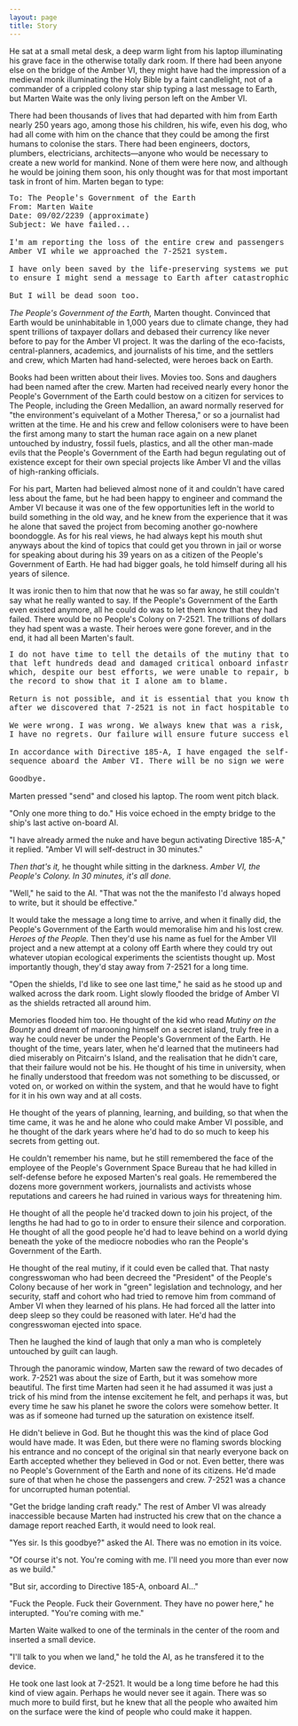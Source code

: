 ```yaml
---
layout: page
title: Story
---
```


He sat at a small metal desk, a deep warm light from his laptop illuminating his grave face 
in the otherwise totally dark room. If there had been anyone else on the bridge
of the Amber VI, they might have had the impression of a medieval monk illuminating the Holy Bible by a faint candlelight, not of a commander of a crippled colony star ship typing a last message to Earth, but Marten Waite was the only living person left on the Amber VI.

There had been thousands of lives that had departed with him from Earth nearly 250 years ago, among those his children, his wife, even his dog, who had all come with him on the chance that they could be among the first humans to colonise the stars. There had been engineers, doctors, plumbers, electricians, architects—anyone who would be necessary to create a new world for mankind. None of them were here now, and although he would be joining them soon, his only thought was for that most important task in front of him. Marten began to type:

<pre style="font-family: courier new, monospace;">
To: The People's Government of the Earth
From: Marten Waite
Date: 09/02/2239 (approximate)
Subject: We have failed...

I'm am reporting the loss of the entire crew and passengers of the 
Amber VI while we approached the 7-2521 system.

I have only been saved by the life-preserving systems we put in place 
to ensure I might send a message to Earth after catastrophic failure.

But I will be dead soon too.
</pre>

*The People's Government of the Earth,* Marten thought. Convinced that Earth would be uninhabitable in 1,000 years due to climate change, they had spent trillions of taxpayer dollars and debased their currency like never before to pay for the Amber VI project. It was the darling of the eco-facists, central-planners, academics, and journalists of his time, and the settlers and crew, which Marten had hand-selected, were heroes back on Earth.

Books had been written about their lives. Movies too. Sons and daughers had been named after the crew. Marten had received nearly every honor the People's Government of the Earth could bestow on a citizen for services to The People, including the Green Medallion, an award normally reserved for "the environment's equivelant of a Mother Theresa," or so a journalist had written at the time. He and his crew and fellow colonisers were to have been the first among many to start the human race again on a new planet untouched by industry, fossil fuels, plastics, and all the other man-made evils that the People's Government of the Earth had begun regulating out of existence except for their own special projects like Amber VI and the villas of high-ranking officials.

For his part, Marten had believed almost none of it and couldn't have cared less about the fame, but he had been happy to engineer and command the Amber VI because it was one of the few opportunities left in the world to build something in the old way, and he knew from the experience that it was he alone that saved the project from becoming another go-nowhere boondoggle. As for his real views, he had always kept his mouth shut anyways about the kind of topics that could get you thrown in jail or worse for speaking about during his 39 years on as a citizen of the People's Government of Earth. He had had bigger goals, he told himself during all his years of silence.

It was ironic then to him that now that he was so far away, he still couldn't say what he really wanted to say. If the People's Government of the Earth even existed anymore, all he could do was to let them know that they had failed. There would be no People's Colony on 7-2521. The trillions of dollars they had spent was a waste. Their heroes were gone forever, and in the end, it had all been Marten's fault.

<pre style="font-family: courier new, monospace;">
I do not have time to tell the details of the mutiny that took place
that left hundreds dead and damaged critical onboard infastructure,
which, despite our best efforts, we were unable to repair, but I want
the record to show that it I alone am to blame.

Return is not possible, and it is essential that you know that the mutiny began 
after we discovered that 7-2521 is not in fact hospitable to human life.

We were wrong. I was wrong. We always knew that was a risk, and we all willingly took it. 
I have no regrets. Our failure will ensure future success elsewhere in the galaxy.

In accordance with Directive 185-A, I have engaged the self-destruct
sequence aboard the Amber VI. There will be no sign we were ever here.

Goodbye.
</pre>

Marten pressed "send" and closed his laptop. The room went pitch black. 

"Only one more thing to do." His voice echoed in the empty bridge to the ship's last active on-board AI. 

"I have already armed the nuke and have begun activating Directive 185-A," it replied. "Amber VI will self-destruct in 30 minutes."

*Then that's it,* he thought while sitting in the darkness. *Amber VI, the People's Colony. In 30 minutes, it's all done.*

"Well," he said to the AI. "That was not the the manifesto I'd always hoped to write, but it should be effective."

It would take the message a long time to arrive, and when it finally did, the People's Government of the Earth would memoralise him and his lost crew. *Heroes of the People.* Then they'd use his name as fuel for the Amber VII project and a new attempt at a colony off Earth where they could try out whatever utopian ecological experiments the scientists thought up. Most importantly though, they'd stay away from 7-2521 for a long time.

"Open the shields, I'd like to see one last time," he said as he stood up and walked across the dark room. Light slowly flooded the bridge of Amber VI as the shields retracted all around him. 

Memories flooded him too. He thought of the kid who read *Mutiny on the Bounty* and dreamt of marooning himself on a secret island, truly free in a way he could never be under the People's Government of the Earth. He thought of the time, years later, when he'd learned that the mutineers had died miserably on Pitcairn's Island, and the realisation that he didn't care, that their failure would not be his. He thought of his time in university, when he finally understood that freedom was not something to be discussed, or voted on, or worked on within the system, and that he would have to fight for it in his own way and at all costs.

He thought of the years of planning, learning, and building, so that when the time came, it was he and he alone who could make Amber VI possible, and he thought of the dark years where he'd had to do so much to keep his secrets from getting out.

He couldn't remember his name, but he still remembered the face of the employee of the People's Government Space Bureau that he had killed in self-defense before he exposed Marten's real goals. He remembered the dozens more government workers, journalists and activists whose reputations and careers he had ruined in various ways for threatening him. 

He thought of all the people he'd tracked down to join his project, of the lengths he had had to go to in order to ensure their silence and corporation. He thought of all the good people he'd had to leave behind on a world dying beneath the yoke of the mediocre nobodies who ran the People's Government of the Earth.

He thought of the real mutiny, if it could even be called that. That nasty congresswoman who had been decreed the "President" of the People's Colony because of her work in "green" legislation and technology, and her security, staff and cohort who had tried to remove him from command of Amber VI when they learned of his plans. He had forced all the latter into deep sleep so they could be reasoned with later. He'd had the congresswoman ejected into space.

Then he laughed the kind of laugh that only a man who is completely untouched by guilt can laugh.

Through the panoramic window, Marten saw the reward of two decades of work. 7-2521 was about the size of Earth, but it was somehow more beautiful. The first time Marten had seen it he had assumed it was just a trick of his mind from the intense excitement he felt, and perhaps it was, but every time he saw his planet he swore the colors were somehow better. It was as if someone had turned up the saturation on existence itself.

He didn't believe in God. But he thought this was the kind of place God would have made. It was Eden, but there were no flaming swords blocking his entrance and no concept of the original sin that nearly everyone back on Earth accepted whether they believed in God or not. Even better, there was no People's Government of the Earth and none of its citizens. He'd made sure of that when he chose the passengers and crew. 7-2521 was a chance for uncorrupted human potential. 

"Get the bridge landing craft ready." The rest of Amber VI was already inaccessible because Marten had instructed his crew that on the chance a damage report reached Earth, it would need to look real.

"Yes sir. Is this goodbye?" asked the AI. There was no emotion in its voice.

"Of course it's not. You're coming with me. I'll need you more than ever now as we build."

"But sir, according to Directive 185-A, onboard AI..."

"Fuck the People. Fuck their Government. They have no power here," he interupted. "You're coming with me."

Marten Waite walked to one of the terminals in the center of the room and inserted a small device.

"I'll talk to you when we land," he told the AI, as he transfered it to the device.

He took one last look at 7-2521. It would be a long time before he had this kind of view again. Perhaps he would never see it again. There was so much more to build first, but he knew that all the people who awaited him on the surface were the kind of people who could make it happen.
